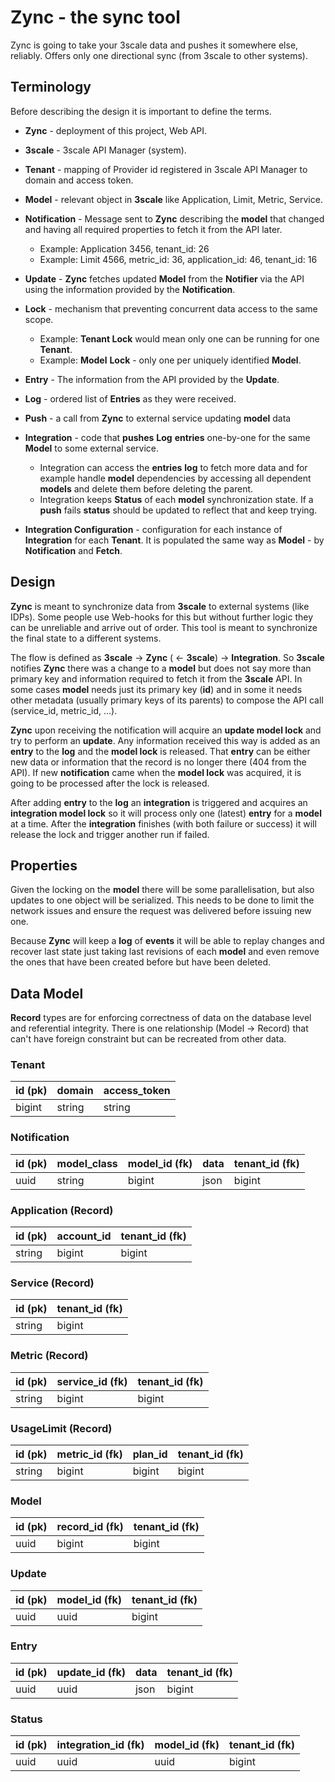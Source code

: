 # Zync - the sync tool

Zync is going to take your 3scale data and pushes it somewhere else, reliably. Offers only one directional sync (from 3scale to other systems).

## Terminology

Before describing the design it is important to define the terms.

* **Zync** - deployment of this project, Web API.


* **3scale** - 3scale API Manager (system).
* **Tenant** - mapping of Provider id registered in 3scale API Manager to domain and access token.
* **Model** - relevant object in **3scale** like Application, Limit, Metric, Service.
* **Notification** - Message sent to **Zync** describing the **model** that changed and having all required properties to fetch it from the API later.
  * Example: Application 3456, tenant_id: 26
  * Example: Limit 4566, metric_id: 36, application_id: 46, tenant_id: 16
* **Update** - **Zync** fetches updated **Model** from the **Notifier** via the API using the information provided by the **Notification**.
* **Lock** - mechanism that preventing concurrent data access to the same scope.
  * Example: **Tenant Lock** would mean only one can be running for one **Tenant**.
  * Example: **Model** **Lock** - only one per uniquely identified **Model**.
* **Entry** - The information from the API provided by the **Update**.
* **Log** - ordered list of **Entries** as they were received.
* **Push** - a call from **Zync** to external service updating **model** data
* **Integration** - code that **pushes** **Log** **entries** one-by-one for the same **Model** to some external service.
  * Integration can access the **entries** **log** to fetch more data and for example handle **model** dependencies by accessing all dependent **models** and delete them before deleting the parent.
  * Integration keeps **Status** of each **model** synchronization state. If a **push** fails **status** should be updated to reflect that and keep trying.
* **Integration Configuration** - configuration for each instance of **Integration** for each **Tenant**. It is populated the same way as **Model** - by **Notification** and **Fetch**.

## Design

**Zync** is meant to synchronize data from **3scale** to external systems (like IDPs). Some people use Web-hooks  for this but without further logic they can be unreliable and arrive out of order. This tool is meant to synchronize the final state to a different systems.

The flow is defined as **3scale** -> **Zync** ( <- **3scale**) -> **Integration**. So **3scale** notifies **Zync** there was a change to a **model** but does not say more than primary key and information required to fetch it from the **3scale** API. In some cases **model** needs just its primary key (**id**) and in some it needs other metadata (usually primary keys of its parents) to compose the API call (service_id, metric_id, …).

**Zync** upon receiving the notification will acquire an **update model lock** and try to perform an **update**. Any information received this way is added as an **entry** to the **log** and the **model lock** is released. That **entry** can be either new data or information that the record is no longer there (404 from the API). If new **notification** came when the **model lock** was acquired, it is going to be processed after the lock is released.

After adding **entry** to the **log** an **integration** is triggered and acquires an **integration model lock** so it will process only one (latest) **entry** for a **model** at a time. After the **integration** finishes (with both failure or success) it will release the lock and trigger another run if failed.

## Properties

Given the locking on the **model** there will be some parallelisation, but also updates to one object will be serialized. This needs to be done to limit the network issues and ensure the request was delivered before issuing new one. 

Because **Zync** will keep a **log** of **events** it will be able to replay changes and recover last state just taking last revisions of each **model** and even remove the ones that have been created before but have been deleted.

## Data Model

**Record** types are for enforcing correctness of data on the database level and referential integrity. There is one relationship (Model -> Record) that can't have foreign constraint but can be recreated from other data.

### Tenant

| id (pk) | domain | access_token |
| ------- | ------ | ------------ |
| bigint  | string | string       |

### Notification

| id (pk) | model_class | model_id (fk) | data | tenant_id (fk) |
| ------- | ----------- | ------------- | ---- | -------------- |
| uuid    | string      | bigint        | json | bigint         |

### Application (Record)

| id (pk) | account_id | tenant_id (fk) |
| ------- | ---------- | -------------- |
| string  | bigint     | bigint         |

### Service (Record)

| id (pk) | tenant_id (fk) |
| ------- | -------------- |
| string  | bigint         |

### Metric (Record)

| id (pk) | service_id (fk) | tenant_id (fk) |
| ------- | --------------- | -------------- |
| string  | bigint          | bigint         |

### UsageLimit (Record)

| id (pk) | metric_id (fk) | plan_id | tenant_id (fk) |
| ------- | -------------- | ------- | -------------- |
| string  | bigint         | bigint  | bigint         |

### Model

| id (pk) | record_id (fk) | tenant_id (fk) |
| ------- | -------------- | -------------- |
| uuid    | bigint         | bigint         |

### Update 

| id (pk) | model_id (fk) | tenant_id (fk) |
| ------- | ------------- | -------------- |
| uuid    | uuid          | bigint         |

### Entry

| id (pk) | update_id (fk) | data | tenant_id (fk) |
| ------- | -------------- | ---- | -------------- |
| uuid    | uuid           | json | bigint         |

### Status

| id (pk) | integration_id (fk) | model_id (fk) | tenant_id (fk) |
| ------- | ------------------- | ------------- | -------------- |
| uuid    | uuid                | uuid          | bigint         |


